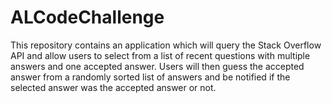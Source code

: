# ALCodeChallenge
This repository contains an application which will query the Stack Overflow API and allow users to select from a list of recent questions with multiple answers and one accepted answer. Users will then guess the accepted answer from a randomly sorted list of answers and be notified if the selected answer was the accepted answer or not.
